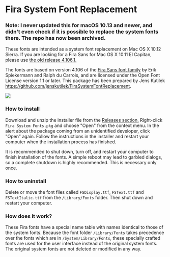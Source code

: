 Fira System Font Replacement
============================

### Note: I never updated this for macOS 10.13 and newer, and didn't even check if it is possible to replace the system fonts there. The repo has now been archived.

These fonts are intended as a system font replacement on Mac OS X 10.12 Sierra. If you are looking for a Fira Sans for Mac OS X 10.11 El Capitan, please use [the old release 4.106.1.](https://github.com/jenskutilek/FiraSystemFontReplacement/releases/tag/v4.106.1)

The fonts are based on version 4.106 of the [Fira Sans font family](https://carrois.com/typefaces/FiraSans/) by Erik Spiekermann and Ralph du Carrois, and are licensed under the Open Font License version 1.1 or later. This package has been prepared by Jens Kutilek <https://github.com/jenskutilek/FiraSystemFontReplacement>.

![](el-capitan-fira.png)

### How to install

Download and unzip the installer file from the [Releases section.](https://github.com/jenskutilek/FiraSystemFontReplacement/releases) Right-click `Fira System Fonts.pkg` and choose "Open" from the context menu. In the alert about the package coming from an unidentified developer, click "Open" again. Follow the instructions in the installer and restart your computer when the installation process has finished.

It is recommended to shut down, turn off, and restart your computer to finish installation of the fonts. A simple reboot may lead to garbled dialogs, so a complete shutdown is highly recommended. This is necessary only once.

### How to uninstall

Delete or move the font files called `FSDisplay.ttf`, `FSText.ttf` and `FSTextItalic.ttf` from the `/Library/Fonts` folder. Then shut down and restart your computer.

### How does it work?

These Fira fonts have a special name table with names identical to those of the system fonts. Because the font folder `/Library/Fonts` takes precedence over the fonts which are in `/System/Library/Fonts`, these specially crafted fonts are used for the user interface instead of the original system fonts. The original system fonts are not deleted or modified in any way.

